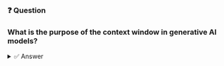 ### ❓ Question

### What is the purpose of the context window in generative AI models?

<details>
  <summary>✅ Answer</summary>

  * **A. The context window allows the AI to consider more context and generate more coherent responses.**
  * **B. The context window is the number of previous messages that the AI uses to generate a response.**

</details>